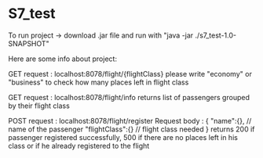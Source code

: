 # S7_test
To run project -> download .jar file and run with "java -jar ./s7_test-1.0-SNAPSHOT"

Here are some info about project:

GET request : localhost:8078/flight/{flightClass}
  please write "economy" or "business" to check how many places left in flight class
  
GET request : localhost:8078/flight/info
  returns list of passengers grouped by their flight class
  
POST request : localhost:8078/flight/register
  Request body : 
  {
    "name":{}, // name of the passenger
    "flightClass":{} // flight class needed
}
returns 200 if passenger registered successfully, 500 if there are no places left in his class or if he already registered to the flight
